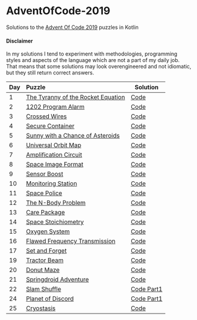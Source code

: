 # AdventOfCode-2019
Solutions to the [Advent Of Code 2019](https://adventofcode.com/2019) puzzles in Kotlin

#### Disclaimer

In my solutions I tend to experiment with methodologies, programming styles and aspects of the language
which are not a part of my daily job. That means that some solutions may look overengineered
and not idiomatic, but they still return correct answers.

|Day| Puzzle| Solution|
|---|:-------|---------|
|1  |[The Tyranny of the Rocket Equation](https://adventofcode.com/2019/day/1)|[Code](https://github.com/valerakostin/AdventOfCode-2019/blob/e4d4ab12c00bc947a2e1002b83e348c36b2d93c3/src/main/kotlin/aoc/day01/Day01RocketEquation.kt)|
|2  |[1202 Program Alarm](https://adventofcode.com/2019/day/2)|[Code](https://github.com/valerakostin/AdventOfCode-2019/blob/5b708187fcbea0dc5bbef50b2d47bc789091d9c5/src/main/kotlin/aoc/day02/Day02_1202ProgramAlarm.kt)|
|3  |[Crossed Wires](https://adventofcode.com/2019/day/3)|[Code](https://github.com/valerakostin/AdventOfCode-2019/blob/58ae3c85d6fd830bbfdda6620d3df728705aa1c8/src/main/kotlin/aoc/day03/Day03CrossedWires.kt)
|4  |[Secure Container](https://adventofcode.com/2019/day/4)|[Code](https://github.com/valerakostin/AdventOfCode-2019/blob/61d1d0605ed0dccddde3ac5d36a2896b648475e7/src/main/kotlin/aoc/day04/Day04SecureContainer.kt)|
|5  |[Sunny with a Chance of Asteroids](https://adventofcode.com/2019/day/5)|[Code](https://github.com/valerakostin/AdventOfCode-2019/blob/5b708187fcbea0dc5bbef50b2d47bc789091d9c5/src/main/kotlin/aoc/day05/Day05DiagnosticProgram.kt)|
|6  |[Universal Orbit Map](https://adventofcode.com/2019/day/6)|[Code](https://github.com/valerakostin/AdventOfCode-2019/blob/a2770f96d9b0e5ddedd46a06b386bfa07f016fb5/src/main/kotlin/aoc/day06/Day06UniversalOrbitMap.kt)|
|7  |[Amplification Circuit](https://adventofcode.com/2019/day/7)|[Code](https://github.com/valerakostin/AdventOfCode-2019/blob/15a7a54bf76b2f79998dbef10357a6479d55928a/src/main/kotlin/aoc/day07/Day07AmplificationCircuit.kt)|
|8  |[Space Image Format](https://adventofcode.com/2019/day/8)|[Code](https://github.com/valerakostin/AdventOfCode-2019/blob/61d6e6888ea2eee0139c1c24b280effde879b2f6/src/main/kotlin/aoc/day08/Day08SpaceImageFormat.kt)|
|9  |[Sensor Boost](https://adventofcode.com/2019/day/9)|[Code](https://github.com/valerakostin/AdventOfCode-2019/blob/master/src/main/kotlin/aoc/day09/Day09SensorBoost.kt)|
|10  |[Monitoring Station](https://adventofcode.com/2019/day/10)|[Code](https://github.com/valerakostin/AdventOfCode-2019/blob/cb76f3e274fa7f1781ea5c87ec44f7f0f367d04f/src/main/kotlin/aoc/day10/Day10MonitoringStation.kt)|
|11  |[Space Police](https://adventofcode.com/2019/day/11)|[Code](https://github.com/valerakostin/AdventOfCode-2019/blob/579824ab98302d8cdfa1c3f3b8be2a0976659e7f/src/main/kotlin/aoc/day11/SpacePoliceDay11.kt)|
|12  |[The N-Body Problem](https://adventofcode.com/2019/day/12)|[Code](https://github.com/valerakostin/AdventOfCode-2019/blob/master/src/main/kotlin/aoc/day12/Day12N-Body%20Problem.kt)|
|13  |[Care Package](https://adventofcode.com/2019/day/13)|[Code](https://github.com/valerakostin/AdventOfCode-2019/blob/b9a9d81522808a365114e645913f8d5889da433d/src/main/kotlin/aoc/day13/Day13CarePackage.kt)|
|14  |[Space Stoichiometry](https://adventofcode.com/2019/day/14)|[Code](https://github.com/valerakostin/AdventOfCode-2019/blob/master/src/main/kotlin/aoc/day14/Day14SpaceStoichiometry.kt)|
|15  |[Oxygen System](https://adventofcode.com/2019/day/15)|[Code](https://github.com/valerakostin/AdventOfCode-2019/blob/dac02cb1796e656ce47a77f7e5fab7909be10810/src/main/kotlin/aoc/day15/Day15OxygenSystem.kt)|
|16  |[Flawed Frequency Transmission](https://adventofcode.com/2019/day/16)|[Code](https://github.com/valerakostin/AdventOfCode-2019/blob/master/src/main/kotlin/aoc/day16/Day16FlawedFrequencyTransmission.kt)|
|17  |[Set and Forget](https://adventofcode.com/2019/day/17)|[Code](https://github.com/valerakostin/AdventOfCode-2019/blob/a34dd587cf9070952bffe21f03805176ac30651d/src/main/kotlin/aoc/day17/Day17.kt)|
|19  |[Tractor Beam](https://adventofcode.com/2019/day/19)|[Code](https://github.com/valerakostin/AdventOfCode-2019/blob/194eb2286ffaef0daef6783a151222f84fc4a37c/src/main/kotlin/aoc/day19/Day19TractorBeam.kt)|
|20  |[Donut Maze](https://adventofcode.com/2019/day/20)|[Code](https://github.com/valerakostin/AdventOfCode-2019/blob/master/src/main/kotlin/aoc/day20/Day20DonutMaze.kt)|
|21  |[Springdroid Adventure](https://adventofcode.com/2019/day/21)|[Code](https://github.com/valerakostin/AdventOfCode-2019/blob/master/src/main/kotlin/aoc/day21/Day21SpringDroidAdventure.kt)|
|22  |[Slam Shuffle](https://adventofcode.com/2019/day/22)|[Code Part1](https://github.com/valerakostin/AdventOfCode-2019/blob/57655acf78cbb16f1c8b9e5b089996c694bb41ae/src/main/kotlin/aoc/day22/Day22SlamShuffle.kt)|
|24  |[Planet of Discord](https://adventofcode.com/2019/day/24)|[Code Part1](https://github.com/valerakostin/AdventOfCode-2019/blob/master/src/main/kotlin/aoc/day24/Day24PlanetOfDiscord.kt)|
|25  |[Cryostasis](https://adventofcode.com/2019/day/24)|[Code](https://github.com/valerakostin/AdventOfCode-2019/blob/master/src/main/kotlin/aoc/day25/Day25Cryostasis.kt)|